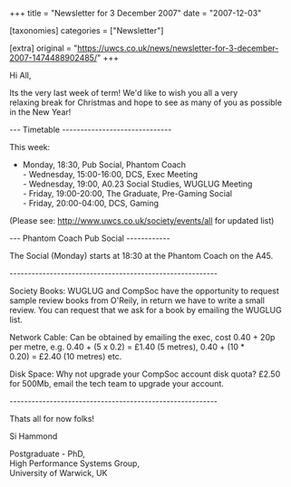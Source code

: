 +++
title = "Newsletter for 3 December 2007"
date = "2007-12-03"

[taxonomies]
categories = ["Newsletter"]

[extra]
original = "https://uwcs.co.uk/news/newsletter-for-3-december-2007-1474488902485/"
+++

Hi All,

Its the very last week of term\! We'd like to wish you all a very  
relaxing break for Christmas and hope to see as many of you as possible  
in the New Year\!

\--- Timetable ------------------------------

This week:

- Monday, 18:30, Pub Social, Phantom Coach  
\- Wednesday, 15:00-16:00, DCS, Exec Meeting  
\- Wednesday, 19:00, A0.23 Social Studies, WUGLUG Meeting  
\- Friday, 19:00-20:00, The Graduate, Pre-Gaming Social  
\- Friday, 20:00-04:00, DCS, Gaming

(Please see: http://www.uwcs.co.uk/society/events/all for updated list)

\--- Phantom Coach Pub Social ------------

The Social (Monday) starts at 18:30 at the Phantom Coach on the A45.

\---------------------------------------------------------

Society Books: WUGLUG and CompSoc have the opportunity to request  
sample review books from O'Reily, in return we have to write a small  
review. You can request that we ask for a book by emailing the WUGLUG  
list.

Network Cable: Can be obtained by emailing the exec, cost 0.40 + 20p  
per metre, e.g. 0.40 + (5 x 0.2) = £1.40 (5 metres), 0.40 + (10 \*  
0.20) = £2.40 (10 metres) etc.

Disk Space: Why not upgrade your CompSoc account disk quota? £2.50  
for 500Mb, email the tech team to upgrade your account.

\---------------------------------------------------------

Thats all for now folks\!

Si Hammond

Postgraduate - PhD,  
High Performance Systems Group,  
University of Warwick, UK

